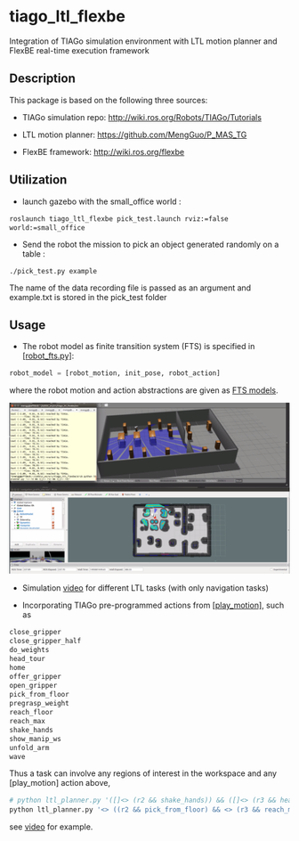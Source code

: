 # tiago_ltl_flexbe

Integration of TIAGo simulation environment with LTL motion planner and FlexBE real-time execution framework

## Description

This package is based on the following three sources:

* TIAGo simulation repo: http://wiki.ros.org/Robots/TIAGo/Tutorials

* LTL motion planner: https://github.com/MengGuo/P_MAS_TG

* FlexBE framework: http://wiki.ros.org/flexbe


## Utilization

+ launch gazebo with the small_office world : 

```
roslaunch tiago_ltl_flexbe pick_test.launch rviz:=false world:=small_office
```
+ Send the robot the mission to pick an object generated randomly on a table :

```
./pick_test.py example
```
The name of the data recording file is passed as an argument and example.txt is stored in the pick_test folder

## Usage 

- The robot model as finite transition system (FTS) is specified in [\[robot_fts.py\]](https://github.com/MengGuo/tiago_ltl_flexbe/blob/master/src/robot_fts.py):

```python
robot_model = [robot_motion, init_pose, robot_action]

```

   where the robot motion and action abstractions are given as [FTS models](https://github.com/MengGuo/tiago_ltl_flexbe/blob/master/src/ltl_tools/ts.py). 


  <p align="center">  
  <img src="https://github.com/MengGuo/tiago_ltl_flexbe/blob/master/src/figures/tiago_ltl_flexbe.png" width="800"/>
  </p>

- Simulation [video](https://vimeo.com/215800825) for different LTL tasks (with only navigation tasks)

- Incorporating TIAGo pre-programmed actions from [\[play_motion\]](http://wiki.ros.org/Robots/TIAGo/Tutorials/motions/play_motion), such as
```
close_gripper
close_gripper_half
do_weights
head_tour
home
offer_gripper
open_gripper
pick_from_floor
pregrasp_weight
reach_floor
reach_max
shake_hands
show_manip_ws
unfold_arm
wave
```

Thus a task can involve any regions of interest in the workspace and any [play_motion] action above,
```python
# python ltl_planner.py '([]<> (r2 && shake_hands)) && ([]<> (r3 && head_tour))'
python ltl_planner.py '<> ((r2 && pick_from_floor) && <> (r3 && reach_max))
```

see [video](https://vimeo.com/218766393) for example.

